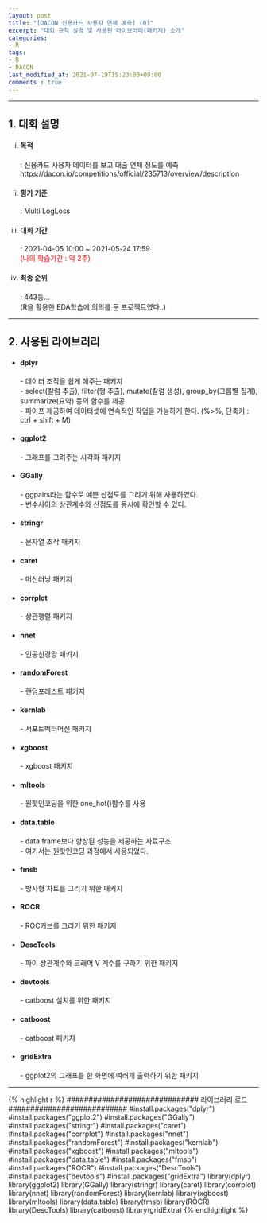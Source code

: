 ```yaml
---
layout: post
title: "[DACON 신용카드 사용자 연체 예측] (0)"
excerpt: "대회 규칙 설명 및 사용된 라이브러리(패키지) 소개"
categories:
- R
tags:
- R
- DACON
last_modified_at: 2021-07-19T15:23:00+09:00
comments : true
---
```

<hr>
<div>
    <h2>1. 대회 설명</h2>
    <ol type="i">
        <li>
            <h4>목적</h4>
            <p>: 신용카드 사용자 데이터를 보고 대출 연체 정도를 예측<br>
                https://dacon.io/competitions/official/235713/overview/description</p>
        </li>
        <li>
            <h4>평가 기준</h4>
            <p>: Multi LogLoss</p>
        </li>
        <li>
            <h4>대회 기간</h4>
            <p>: 2021-04-05 10:00 ~ 2021-05-24 17:59<br>
            <span style="color: red;">(나의 학습기간 : 약 2주)</span></p>
        </li>
        <li>
            <h4>최종 순위</h4>
            <p>: 443등...<br>
            (R을 활용한 EDA학습에 의의를 둔 프로젝트였다..)</p>
        </li>
    </ol>
</div>
<hr>
<div>
    <h2>2. 사용된 라이브러리</h2>
    <ul>
        <li>
            <h4>dplyr</h4>
            <p>- 데이터 조작을 쉽게 해주는 패키지<br>
                - select(칼럼 추출), filter(행 추출), mutate(칼럼 생성), group_by(그룹별 집계), summarize(요약) 등의 함수를 제공<br>
                - 파이프 제공하여 데이터셋에 연속적인 작업을 가능하게 한다. (%>%, 단축키 : ctrl + shift + M)</p>
        </li>
        <li>
            <h4>ggplot2</h4>
            <p>- 그래프를 그려주는 시각화 패키지</p>
        </li>
        <li>
            <h4>GGally</h4>
            <p>- ggpairs라는 함수로 예쁜 산점도를 그리기 위해 사용하였다.<br>
                - 변수사이의 상관계수와 산점도를 동시에 확인할 수 있다.</p>
        </li>
        <li>
            <h4>stringr</h4>
            <p>- 문자열 조작 패키지</p>
        </li>
        <li>
            <h4>caret</h4>
            <p>- 머신러닝 패키지</p>
        </li>
        <li>
            <h4>corrplot</h4>
            <p>- 상관행렬 패키지</p>
        </li>
        <li>
            <h4>nnet</h4>
            <p>- 인공신경망 패키지</p>
        </li>
        <li>
            <h4>randomForest</h4>
            <p>- 랜덤포레스트 패키지</p>
        </li>
        <li>
            <h4>kernlab</h4>
            <p>- 서포트벡터머신 패키지</p>
        </li>
        <li>
            <h4>xgboost</h4>
            <p>- xgboost 패키지</p>
        </li>
        <li>
            <h4>mltools</h4>
            <p>- 원핫인코딩을 위한 one_hot()함수를 사용</p>
        </li>
        <li>
            <h4>data.table</h4>
            <p>- data.frame보다 향상된 성능을 제공하는 자료구조<br>
                - 여기서는 원핫인코딩 과정에서 사용되었다.</p>
        </li>
        <li>
            <h4>fmsb</h4>
            <p>- 방사형 차트를 그리기 위한 패키지</p>
        </li>
        <li>
            <h4>ROCR</h4>
            <p>- ROC커브를 그리기 위한 패키지</p>
        </li>
        <li>               
            <h4>DescTools</h4>
            <p>- 파이 상관계수와 크래머 V 계수를 구하기 위한 패키지</p>
        </li>
        <li>
            <h4>devtools</h4>
            <p>- catboost 설치를 위한 패키지</p>
        </li>
        <li>
            <h4>catboost</h4>
            <p>- catboost 패키지</p>
        </li>
        <li>
            <h4>gridExtra</h4>
            <p>- ggplot2의 그래프를 한 화면에 여러개 출력하기 위한 패키지</p>
        </li>
    </ul>
</div>
<hr>
{% highlight r %}
############################## 라이브러리 로드 ###########################
#install.packages("dplyr")
#install.packages("ggplot2")
#install.packages("GGally")
#install.packages("stringr")
#install.packages("caret")
#install.packages("corrplot")
#install.packages("nnet")
#install.packages("randomForest")
#install.packages("kernlab")
#install.packages("xgboost")
#install.packages("mltools")
#install.packages("data.table")
#install.packages("fmsb")
#install.packages("ROCR")
#install.packages("DescTools")
#install.packages("devtools")
#install.packages("gridExtra")
library(dplyr)
library(ggplot2)
library(GGally)
library(stringr)
library(caret)
library(corrplot)
library(nnet)
library(randomForest)
library(kernlab)
library(xgboost)
library(mltools)
library(data.table)
library(fmsb)
library(ROCR)
library(DescTools)
library(catboost)
library(gridExtra)
{% endhighlight %}
